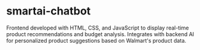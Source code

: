 # smartai-chatbot
Frontend developed with HTML, CSS, and JavaScript to display real-time product recommendations and budget analysis. Integrates with backend AI for personalized product suggestions based on Walmart's product data.
